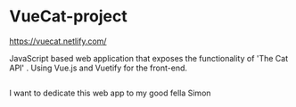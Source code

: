 # VueCat-project

https://vuecat.netlify.com/

JavaScript based web application that exposes the functionality of 'The Cat API' . Using Vue.js and Vuetify for the front-end.



  <img src="https://media.giphy.com/media/J47SiuFF2av3qW51QM/giphy.gif" alt="">


I want to dedicate this web app to my good fella Simon 




